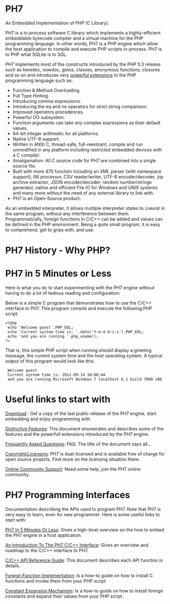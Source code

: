 PH7
===

An Embedded Implementation of PHP (C Library).

PH7 is a in-process software C library which implements a highly-efficient embeddable bytecode compiler and a virtual machine for the PHP programming language. In other words, PH7 is a PHP engine which allow the host application to compile and execute PHP scripts in-process. PH7 is to PHP what SQLite is to SQL.

PH7 implements most of the constructs introduced by the PHP 5.3 release such as heredoc, nowdoc, gotos, classes, anonymous functions, closures and so on and introduces very [powerful extensions](http://ph7.symisc.net/features.html) to the PHP programming language such as:


 * Function & Method Overloading.
 * Full Type Hinting.
 * Introducing comma expressions.
 * Introducing the eq and ne operators for strict string comparison.
 * Improved operators precedences.
 * Powerful OO subsystem.
 * Function arguments can take any complex expressions as their default values.
 * 64-bit integer arithmetic for all platforms.
 * Native UTF-8 support.
 * Written in ANSI C, thread-safe, full-reentrant; compile and run unmodified in any platform including restricted embedded devices with a C compiler.
 * Amalgamation: All C source code for PH7 are combined into a single source file.
 * Built with more 470 function including an XML parser (with namespace support), INI processor, CSV reader/writer, UTF-8 encoder/decoder, zip archive extractor, JSON encoder/decoder, random number/strings generator, native and efficient File IO for Windows and UNIX systems and many more without the need of any external library to link with.
 * PH7 is an Open-Source product.
 

As an embedded interpreter, it allows multiple interpreter states to coexist in the same program, without any interference between them. Programmatically, foreign functions in C/C++ can be added and values can be defined in the PHP environment. Being a quite small program, it is easy to comprehend, get to grips with, and use. 

PH7 History - Why PHP?
=========================


PH7 in 5 Minutes or Less
=========================
Here is what you do to start experimenting with the PH7 engine without having to do a lot of tedious reading and configuration:

Below is a simple C program that demonstrates how to use the C/C++ interface to PH7. This program compile and execute the following PHP script:

    <?php
     echo 'Welcome guest'.PHP_EOL;
     echo 'Current system time is: '.date('Y-m-d H:i:s').PHP_EOL;
     echo 'and you are running '.php_uname();
    ?>

That is, this simple PHP script when running should display a greeting message, the current system time and the host operating system. A typical output of this program would look like this:

     Welcome guest
     Current system time is: 2012-09-14 10:08:44
     and you are running Microsoft Windows 7 localhost 6.1 build 7600 x86


Useful links to start with
===========================

[Download](http://ph7.symisc.net/downloads.html) 	:	Get a copy of the last public release of the PH7 engine, start embedding and enjoy programming with.

[Distinctive Features](http://ph7.symisc.net/features.html): 	This document enumerates and describes some of the features and the powerfull extensions introduced by the PH7 engine.


[Frequently Asked Questions](http://ph7.symisc.net/faq.html): 	FAQ: The title of the document says all...


[Copyright/Licensing](http://ph7.symisc.net/licensing.html): 		PH7 is dual-licensed and is available free of charge for open source projects. Find more on the licensing situation there.

[Online Community Support](http://ph7.symisc.net/support.html): 	Need some help, join the PH7 online community.

PH7 Programming Interfaces
==========================

Documentation describing the APIs used to program PH7. Note that PH7 is very easy to learn, even for new programmer. Here is some useful links to start with:


[PH7 In 5 Minutes Or Less](http://ph7.symisc.net/intro.html):  Gives a high-level overview on the how to embed the PH7 engine in a host application.

[An Introduction To The PH7 C/C++ Interface](http://ph7.symisc.net/api_intro.html): Gives an overview and roadmap to the C/C++ interface to PH7.

[C/C++ API Reference Guide](http://ph7.symisc.net/c_api.html):  This document describes each API function in details.

[Foreign Function Implementation](http://ph7.symisc.net/func_intro.html): Is a how-to guide on how to install C functions and invoke them from your PHP script.

[Constant Expansion Mechanism](http://ph7.symisc.net/const_intro.html): 	Is a how-to guide on how to install foreign constants and expand their values from your PHP script.
